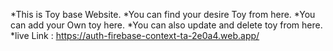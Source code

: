 *This is Toy base Website.
*You can find your desire Toy from here.
*You can add your Own toy here.
*You can also update and delete toy from here.
\*live Link : https://auth-firebase-context-ta-2e0a4.web.app/
